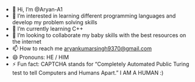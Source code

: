 - 👋 Hi, I’m @Aryan-A1
- 👀 I’m interested in learning different programming languages and develop my problem solving skills
- 🌱 I’m currently learning C++
- 💞️ I’m looking to collaborate my baby skills with the best resources on the internet
- 📫 How to reach me aryankumarsingh9370@gmail.com
- 😄 Pronouns: HE / HIM
- ⚡ Fun fact: CAPTCHA stands for “Completely Automated Public Turing test to tell Computers and Humans Apart.” I AM A HUMAN :)


<!---
Aryan-A1/Aryan-A1 is a ✨ special ✨ repository because its `README.md` (this file) appears on your GitHub profile.
You can click the Preview link to take a look at your changes.
--->
